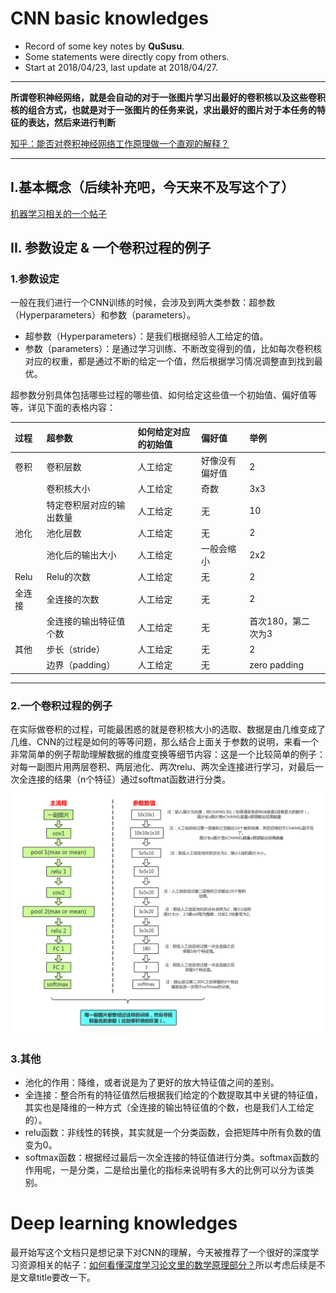 CNN basic knowledges
==========
- Record of some key notes by **QuSusu**.
- Some statements were directly copy from others.
- Start at 2018/04/23, last update at 2018/04/27.

----
**所谓卷积神经网络，就是会自动的对于一张图片学习出最好的卷积核以及这些卷积核的组合方式，也就是对于一张图片的任务来说，求出最好的图片对于本任务的特征的表达，然后来进行判断** 

[知乎：能否对卷积神经网络工作原理做一个直观的解释？](https://www.zhihu.com/question/39022858)

---

## I.基本概念（后续补充吧，今天来不及写这个了）
[机器学习相关的一个帖子](http://nooverfit.com/wp/category/cnn/)

## II. 参数设定 & 一个卷积过程的例子
### 1.参数设定
一般在我们进行一个CNN训练的时候，会涉及到两大类参数：超参数（Hyperparameters）和参数（parameters）。
- 超参数（Hyperparameters）：是我们根据经验人工给定的值。
- 参数（parameters）：是通过学习训练、不断改变得到的值，比如每次卷积核对应的权重，都是通过不断的给定一个值，然后根据学习情况调整直到找到最优。

超参数分别具体包括哪些过程的哪些值、如何给定这些值一个初始值、偏好值等等，详见下面的表格内容：

|过程|超参数|如何给定对应的初始值|偏好值|举例||
|:---|:---|:---|:---|:---|---|
| 卷积 | 卷积层数 | 人工给定 | 好像没有偏好值 | 2||
|   | 卷积核大小 | 人工给定 | 奇数 | 3x3 ||
|   | 特定卷积层对应的输出数量 | 人工给定 | 无 | 10 ||
| 池化 | 池化层数 | 人工给定 | 无 | 2 ||
|   | 池化后的输出大小 | 人工给定 | 一般会缩小 | 2x2 ||
| Relu | Relu的次数 | 人工给定 | 无 | 2 ||
| 全连接 | 全连接的次数 | 人工给定 | 无 | 2 ||
|   | 全连接的输出特征值个数 | 人工给定 | 无 |首次180，第二次为3 ||
| 其他 | 步长（stride） | 人工给定 | 无 | 2 ||
|   | 边界（padding） | 人工给定 | 无 | zero padding ||

---

### 2.一个卷积过程的例子
在实际做卷积的过程，可能最困惑的就是卷积核大小的选取、数据是由几维变成了几维、CNN的过程是如何的等等问题，那么结合上面关于参数的说明，来看一个非常简单的例子帮助理解数据的维度变换等细节内容：这是一个比较简单的例子：对每一副图片用两层卷积、两层池化、两次relu、两次全连接进行学习，对最后一次全连接的结果（n个特征）通过softmat函数进行分类。
![一个卷积过程说明的例子](../../images/一个卷积过程说明的例子.png)

### 3.其他
- 池化的作用：降维，或者说是为了更好的放大特征值之间的差别。
- 全连接：整合所有的特征值然后根据我们给定的个数提取其中关键的特征值，其实也是降维的一种方式（全连接的输出特征值的个数，也是我们人工给定的）。
- relu函数：非线性的转换，其实就是一个分类函数，会把矩阵中所有负数的值变为0。 
- softmax函数：根据经过最后一次全连接的特征值进行分类。softmax函数的作用呢，一是分类，二是给出量化的指标来说明有多大的比例可以分为该类别。



Deep learning knowledges
========================
最开始写这个文档只是想记录下对CNN的理解，今天被推荐了一个很好的深度学习资源相关的帖子：[如何看懂深度学习论文里的数学原理部分？](https://www.zhihu.com/question/266533669/answer/377229055)所以考虑后续是不是文章title要改一下。

